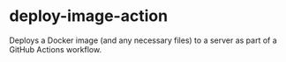 # deploy-image-action
Deploys a Docker image (and any necessary files) to a server as part of a GitHub Actions workflow.
